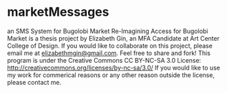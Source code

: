 marketMessages
==============

an SMS System for Bugolobi Market
Re-Imagining Access for Bugolobi Market is a thesis project by Elizabeth Gin, an MFA Candidate at Art Center College of Design. If you would like to collaborate on this project, please email me at elizabethmgin@gmail.com. Feel free to share and fork! This program is under the Creative Commons CC BY-NC-SA 3.0 License: http://creativecommons.org/licenses/by-nc-sa/3.0/ If you would like to use my work for commerical reasons or any other reason outside the license, please contact me.
